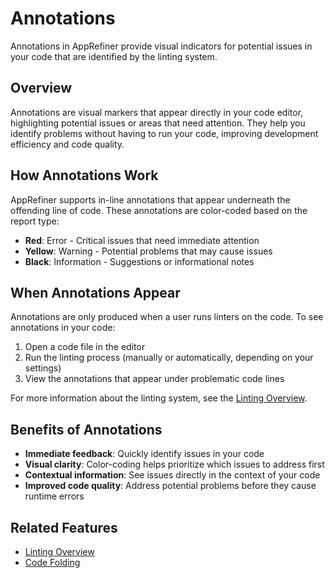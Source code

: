 # Annotations

Annotations in AppRefiner provide visual indicators for potential issues in your code that are identified by the linting system.

## Overview

Annotations are visual markers that appear directly in your code editor, highlighting potential issues or areas that need attention. They help you identify problems without having to run your code, improving development efficiency and code quality.

## How Annotations Work

AppRefiner supports in-line annotations that appear underneath the offending line of code. These annotations are color-coded based on the report type:

- **Red**: Error - Critical issues that need immediate attention
- **Yellow**: Warning - Potential problems that may cause issues
- **Black**: Information - Suggestions or informational notes

## When Annotations Appear

Annotations are only produced when a user runs linters on the code. To see annotations in your code:

1. Open a code file in the editor
2. Run the linting process (manually or automatically, depending on your settings)
3. View the annotations that appear under problematic code lines

For more information about the linting system, see the [Linting Overview](../linting/overview.md).

## Benefits of Annotations

- **Immediate feedback**: Quickly identify issues in your code
- **Visual clarity**: Color-coding helps prioritize which issues to address first
- **Contextual information**: See issues directly in the context of your code
- **Improved code quality**: Address potential problems before they cause runtime errors

## Related Features

- [Linting Overview](../linting/overview.md)
- [Code Folding](code-folding.md)
